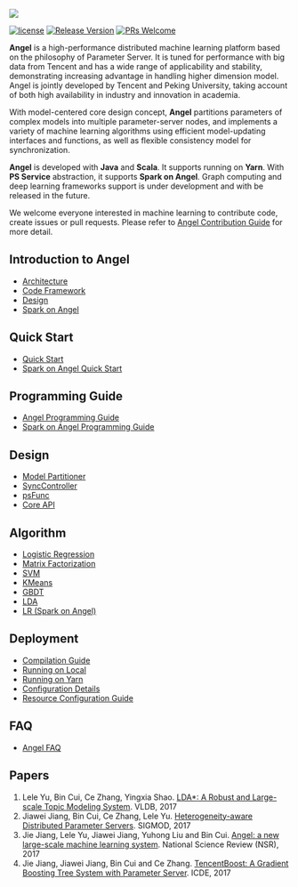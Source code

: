 ![](assets/angel_logo.png)


[![license](http://img.shields.io/badge/license-BSD3-brightgreen.svg?style=flat)](https://github.com/tencent/angel/blob/master/LICENSE)
[![Release Version](https://img.shields.io/badge/release-1.0.0-red.svg)](https://github.com/tencent/angel/releases)
[![PRs Welcome](https://img.shields.io/badge/PRs-welcome-brightgreen.svg)](https://github.com/tencent/angel/pulls)

**Angel** is a high-performance distributed machine learning platform based on the philosophy of Parameter Server. It is tuned for performance with big data from Tencent and has a wide range of applicability and stability, demonstrating increasing advantage in handling higher dimension model. Angel is jointly developed by Tencent and Peking University, taking account of both high availability  in industry and innovation in academia. 

With model-centered core design concept, **Angel** partitions parameters of complex models into multiple parameter-server nodes, and implements a variety of machine learning algorithms using efficient model-updating interfaces and functions, as well as flexible consistency model for synchronization.

**Angel** is developed with **Java** and **Scala**.  It supports running on **Yarn**. With **PS Service** abstraction, it supports **Spark on Angel**.  Graph computing and deep learning frameworks support is under development and with be released in the future. 

We welcome everyone interested in machine learning to contribute code, create issues or pull requests. Please refer to  [Angel Contribution Guide](https://github.com/Tencent/angel/blob/master/CONTRIBUTING.md) for more detail. 

## Introduction to Angel

* [Architecture](./docs/overview/architecture_en.md)
* [Code Framework](./docs/overview/code_framework_en.md)
* [Design](./docs/overview/design_philosophy_en.md)
* [Spark on Angel](./docs/overview/spark_on_angel_en.md)


## Quick Start
* [Quick Start](./docs/tutorials/angel_ps_quick_start_en.md)
* [Spark on Angel Quick Start](./docs/tutorials/spark_on_angel_quick_start_en.md)


## Programming Guide

* [Angel Programming Guide](./docs/programmers_guide/angel_programing_guide_en.md)
* [Spark on Angel Programming Guide](./docs/programmers_guide/spark_on_angel_programing_guide_en.md)

## Design

* [Model Partitioner](./docs/design/model_partitioner_en.md)
* [SyncController](./docs/design/sync_controller_en.md)
* [psFunc](./docs/design/psfFunc_en.md)
* [Core API](./docs/apis/core_api_en.md)


## Algorithm

* [Logistic Regression](./docs/algo/lr_on_angel_en.md)
* [Matrix Factorization](./docs/algo/mf_on_angel_en.md)
* [SVM](./docs/algo/svm_on_angel_en.md)
* [KMeans](./docs/algo/kmeans_on_angel_en.md)
* [GBDT](./docs/algo/gbdt_on_angel_en.md)
* [LDA](./docs/algo/lda_on_angel_en.md)
* [LR (Spark on Angel)](./docs/algo/spark_on_angel_optimizer_en.md)

## Deployment

* [Compilation Guide](./docs/deploy/source_compile_en.md)
* [Running on Local](./docs/deploy/local_run_en.md)
* [Running on Yarn](./docs/deploy/run_on_yarn_en.md)
* [Configuration Details](./docs/deploy/config_details_en.md)
* [Resource Configuration Guide](./docs/deploy/resource_config_guide_en.md)

## FAQ
* [Angel FAQ](https://github.com/Tencent/angel/wiki/Angel%E5%B8%B8%E8%A7%81%E9%97%AE%E9%A2%98)

## Papers
  1. Lele Yu, Bin Cui, Ce Zhang, Yingxia Shao. [LDA*: A Robust and Large-scale Topic Modeling System](http://www.vldb.org/pvldb/vol10/p1406-yu.pdf). VLDB, 2017
  2. Jiawei Jiang, Bin Cui, Ce Zhang, Lele Yu. [Heterogeneity-aware Distributed Parameter Servers](http://net.pku.edu.cn/~cuibin/Papers/2017%20sigmod.pdf). SIGMOD, 2017
  3. Jie Jiang, Lele Yu, Jiawei Jiang, Yuhong Liu and Bin Cui. [Angel: a new large-scale machine learning system](http://net.pku.edu.cn/~cuibin/Papers/2017NSRangel.pdf). National Science Review (NSR), 2017
  4. Jie Jiang, Jiawei Jiang,  Bin Cui and Ce Zhang. [TencentBoost: A Gradient Boosting Tree System with Parameter Server](http://net.pku.edu.cn/~cuibin/Papers/2017%20ICDE%20boost.pdf).	ICDE, 2017

